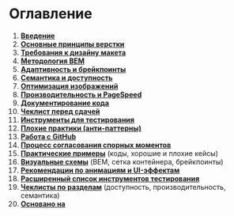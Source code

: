 # Оглавление  

1. [**Введение**](/01.%20Введение.md)
2. [**Основные принципы верстки**](/02.%20Основные%20принципы%20верстки.md)
3. [**Требования к дизайну макета**](/03.%20Требования%20к%20дизайну%20макета.md)
4. [**Методология BEM**](/04.%20Методология%20BEM.md)
5. [**Адаптивность и брейкпоинты**](/05.%20Адаптивность%20и%20брейкпоинты.md)
6. [**Семантика и доступность**](/06.%20Семантика%20и%20доступность.md)
7. [**Оптимизация изображений**](/07.%20Оптимизация%20изображений.md)
8. [**Производительность и PageSpeed**](/08.%20Производительность%20и%20PageSpeed.md)
9. [**Документирование кода**](/09.%20Документирование%20кода.md)
10. [**Чеклист перед сдачей**](/10.%20Чеклист%20перед%20сдачей.md)
11. [**Инструменты для тестирования**](/11.%20Инструменты%20для%20тестирования.md)
12. [**Плохие практики (анти-паттерны)**](/12.%20Плохие%20практики%20(анти-паттерны).md)
13. [**Работа с GitHub**](/13.%20Работа%20с%20GitHub.md)
14. [**Процесс согласования спорных моментов**](/14.%20Процесс%20согласования%20спорных%20моментов.md)
15. [**Практические примеры**](/15.%20Практические%20примеры%20(хорошие%20и%20плохие%20кейсы).md) (коды, хорошие и плохие кейсы)  
16. [**Визуальные схемы**](/16.%20Визуальные%20схемы%20(BEM,%20сетка%20контейнера,%20брейкпоинты)%20.md) (BEM, сетка контейнера, брейкпоинты)  
17. [**Рекомендации по анимациям и UI-эффектам**](/17.%20Рекомендации%20по%20анимациям%20и%20UI-эффектам.md)
18. [**Расширенный список инструментов тестирования**](/18.%20Расширенный%20список%20инструментов%20тестирования.md)
19. [**Чеклисты по разделам**](/19.%20Чеклисты%20по%20разделам%20(доступность,%20производительность,%20семантика).md) (доступность, производительность, семантика)
20. [**Основано на**](https://github.com/fullstack-development/front-end-best-practices/)